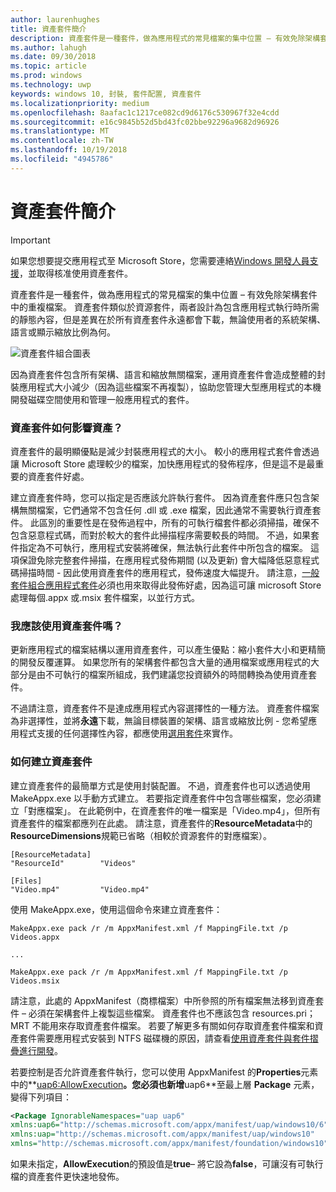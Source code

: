 ```yaml
---
author: laurenhughes
title: 資產套件簡介
description: 資產套件是一種套件，做為應用程式的常見檔案的集中位置 – 有效免除架構套件中的重複檔案。
ms.author: lahugh
ms.date: 09/30/2018
ms.topic: article
ms.prod: windows
ms.technology: uwp
keywords: windows 10, 封裝, 套件配置, 資產套件
ms.localizationpriority: medium
ms.openlocfilehash: 8aafac1c1217ce082cd9d6176c530967f32e4cdd
ms.sourcegitcommit: e16c9845b52d5bd43fc02bbe92296a9682d96926
ms.translationtype: MT
ms.contentlocale: zh-TW
ms.lasthandoff: 10/19/2018
ms.locfileid: "4945786"
---
```

# <a name="introduction-to-asset-packages"></a>資產套件簡介

> [!IMPORTANT]
> 如果您想要提交應用程式至 Microsoft Store，您需要連絡[Windows 開發人員支援](https://developer.microsoft.com/windows/support)，並取得核准使用資產套件。

資產套件是一種套件，做為應用程式的常見檔案的集中位置 – 有效免除架構套件中的重複檔案。 資產套件類似於資源套件，兩者設計為包含應用程式執行時所需的靜態內容，但是差異在於所有資產套件永遠都會下載，無論使用者的系統架構、語言或顯示縮放比例為何。

![資產套件組合圖表](images/primary-bundle.png)

因為資產套件包含所有架構、語言和縮放無關檔案，運用資產套件會造成整體的封裝應用程式大小減少（因為這些檔案不再複製），協助您管理大型應用程式的本機開發磁碟空間使用和管理一般應用程式的套件。 

### <a name="how-do-asset-packages-affect-publishing"></a>資產套件如何影響資產？
資產套件的最明顯優點是減少封裝應用程式的大小。 較小的應用程式套件會透過讓 Microsoft Store 處理較少的檔案，加快應用程式的發佈程序，但是這不是最重要的資產套件好處。

建立資產套件時，您可以指定是否應該允許執行套件。 因為資產套件應只包含架構無關檔案，它們通常不包含任何 .dll 或 .exe 檔案，因此通常不需要執行資產套件。 此區別的重要性是在發佈過程中，所有的可執行檔套件都必須掃描，確保不包含惡意程式碼，而對於較大的套件此掃描程序需要較長的時間。 不過，如果套件指定為不可執行，應用程式安裝將確保，無法執行此套件中所包含的檔案。 這項保證免除完整套件掃描，在應用程式發佈期間 (以及更新) 會大幅降低惡意程式碼掃描時間 - 因此使用資產套件的應用程式，發佈速度大幅提升。 請注意，[一般套件組合應用程式套件](flat-bundles.md)必須也用來取得此發佈好處，因為這可讓 microsoft Store 處理每個.appx 或.msix 套件檔案，以並行方式。 


### <a name="should-i-use-asset-packages"></a>我應該使用資產套件嗎？
更新應用程式的檔案結構以運用資產套件，可以產生優點：縮小套件大小和更精簡的開發反覆運算。 如果您所有的架構套件都包含大量的通用檔案或應用程式的大部分是由不可執行的檔案所組成，我們建議您投資額外的時間轉換為使用資產套件。

不過請注意，資產套件不是達成應用程式內容選擇性的一種方法。 資產套件檔案為非選擇性，並將**永遠**下載，無論目標裝置的架構、語言或縮放比例 - 您希望應用程式支援的任何選擇性內容，都應使用[選用套件](optional-packages.md)來實作。 


### <a name="how-to-create-an-asset-package"></a>如何建立資產套件
建立資產套件的最簡單方式是使用封裝配置。 不過，資產套件也可以透過使用 MakeAppx.exe 以手動方式建立。 若要指定資產套件中包含哪些檔案，您必須建立「對應檔案」。 在此範例中，在資產套件的唯一檔案是「Video.mp4」，但所有資產套件的檔案都應列在此處。 請注意，資產套件的**ResourceMetadata**中的**ResourceDimensions**規範已省略（相較於資源套件的對應檔案）。

```example 
[ResourceMetadata]
"ResourceId"        "Videos"

[Files]
"Video.mp4"         "Video.mp4"
```

使用 MakeAppx.exe，使用這個命令來建立資產套件： 

```syntax 
MakeAppx.exe pack /r /m AppxManifest.xml /f MappingFile.txt /p Videos.appx

...

MakeAppx.exe pack /r /m AppxManifest.xml /f MappingFile.txt /p Videos.msix

```
請注意，此處的 AppxManifest（商標檔案）中所參照的所有檔案無法移到資產套件 – 必須在架構套件上複製這些檔案。 資產套件也不應該包含 resources.pri；MRT 不能用來存取資產套件檔案。 若要了解更多有關如何存取資產套件檔案和資產套件需要應用程式安裝到 NTFS 磁碟機的原因，請查看[使用資產套件與套件摺疊進行開發](Package-Folding.md)。

若要控制是否允許資產套件執行，您可以使用 AppxManifest 的**Properties**元素中的**[uap6:AllowExecution](https://docs.microsoft.com/uwp/schemas/appxpackage/uapmanifestschema/element-uap6-allowexecution)**。您必須也新增**uap6**至最上層 **Package** 元素，變得下列項目： 

```XML
<Package IgnorableNamespaces="uap uap6" 
xmlns:uap6="http://schemas.microsoft.com/appx/manifest/uap/windows10/6" 
xmlns:uap="http://schemas.microsoft.com/appx/manifest/uap/windows10" 
xmlns="http://schemas.microsoft.com/appx/manifest/foundation/windows10">
```

 如果未指定，**AllowExecution**的預設值是**true**– 將它設為**false**，可讓沒有可執行檔的資產套件更快速地發佈。  



